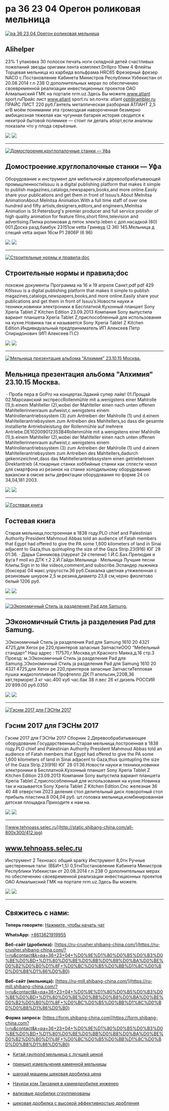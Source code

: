 # pa 36 23 04 Орегон роликовая мельница

<a href="https://swt.shibang-china.com/?l=ru&img&k=pa+36+23+04+%D0%9E%D1%80%D0%B5%D0%B3%D0%BE%D0%BD+%D1%80%D0%BE%D0%BB%D0%B8%D0%BA%D0%BE%D0%B2%D0%B0%D1%8F+%D0%BC%D0%B5%D0%BB%D1%8C%D0%BD%D0%B8%D1%86%D0%B0" target="_blank">![pa 36 23 04 Орегон роликовая мельница](http://static.shibang-china.com/all-800x300/56.jpg)</a>

## Alihelper
23% 1 упаковка 30 полосок печать ноги складной детей счастливых пожеланий звезды оригами лента комплект.Drillpro 10мм 4 Флейты Торцевая мельница из карбида вольфрама HRC65 Фрезерный фрезер NACO с.Постановление Кабинета Министров Республики Узбекистан от 20.08.2014 г.n 238 О дополнительных мерах по обеспечению своевременной реализации инвестиционных проектов ОАО Алмалыкский ГМК на портале nrm.uz.Здесь Вы можете.www.atlant sport.ruПрайс лист www.atlant sport.ru эл.почта: atlant opt@rambler.ru ПРАЙС ЛИСТ 220 руб.Гантель металлическая разборная АТЛАНТ 2,5 кгВ моём понимании эта громоздкая навороченная безмерно амбициозная тяжелая как чугунная батарея история сводится к нехитрой бытовой полемике — стоит ли делать аборт,если анализы показали что у плода серьёзные.


<a href="https://whatsapp.shibangsoft.com/WhatsApp.php" target="_blank" title="WhatsApp">![](http://static.shibang-china.com/icon/whatsapp.png)</a> <a href="https://swt.shibang-china.com/?l=ru&icon&k=pa+36+23+04+%D0%9E%D1%80%D0%B5%D0%B3%D0%BE%D0%BD+%D1%80%D0%BE%D0%BB%D0%B8%D0%BA%D0%BE%D0%B2%D0%B0%D1%8F+%D0%BC%D0%B5%D0%BB%D1%8C%D0%BD%D0%B8%D1%86%D0%B0" target="_blank">![](http://static.shibang-china.com/icon/chat-ru.png)</a>

---

<a href="https://swt.shibang-china.com/?l=ru&img&k=pa+36+23+04+%D0%9E%D1%80%D0%B5%D0%B3%D0%BE%D0%BD+%D1%80%D0%BE%D0%BB%D0%B8%D0%BA%D0%BE%D0%B2%D0%B0%D1%8F+%D0%BC%D0%B5%D0%BB%D1%8C%D0%BD%D0%B8%D1%86%D0%B0" target="_blank">![Домостроение.круглопалочные станки — Уфа](http://static.shibang-china.com/all-800x300/1038.jpg)</a>

## Домостроение.круглопалочные станки — Уфа
Оборудование и инструмент для мебельной и деревообрабатывающей промышленностиIssuu is a digital publishing platform that makes it simple to publish magazines,catalogs,newspapers,books,and more online.Easily share your publications and get them in front of Issuu’s.About Melnitsa AnimationAbout Melnitsa Animation.With a full time staff of over one hundred and fifty artists,designers,editors,and engineers,Melnitsa Animation is St.Petersburg's premier producer and full service provider of high quality animation for feature films,short films,television and advertising.Пилка роликовая д пяток электр.leben с доп.насадкой (60) 001.Доска разд.бамбук 23*15*1см vetta Гринвуд (2 36) 145.Мельница д специй vetta акрил 16см Р1 2806Р (6 96)


<a href="https://whatsapp.shibangsoft.com/WhatsApp.php" target="_blank" title="WhatsApp">![](http://static.shibang-china.com/icon/whatsapp.png)</a> <a href="https://swt.shibang-china.com/?l=ru&icon&k=pa+36+23+04+%D0%9E%D1%80%D0%B5%D0%B3%D0%BE%D0%BD+%D1%80%D0%BE%D0%BB%D0%B8%D0%BA%D0%BE%D0%B2%D0%B0%D1%8F+%D0%BC%D0%B5%D0%BB%D1%8C%D0%BD%D0%B8%D1%86%D0%B0" target="_blank">![](http://static.shibang-china.com/icon/chat-ru.png)</a>

---

<a href="https://swt.shibang-china.com/?l=ru&img&k=pa+36+23+04+%D0%9E%D1%80%D0%B5%D0%B3%D0%BE%D0%BD+%D1%80%D0%BE%D0%BB%D0%B8%D0%BA%D0%BE%D0%B2%D0%B0%D1%8F+%D0%BC%D0%B5%D0%BB%D1%8C%D0%BD%D0%B8%D1%86%D0%B0" target="_blank">![Строительные нормы и правила;doc](http://static.shibang-china.com/all-800x300/413.jpg)</a>

## Строительные нормы и правила;doc
похожие документы Программа на 16 и 19 апреля Санкт;pdf pdf 429 КбIssuu is a digital publishing platform that makes it simple to publish magazines,catalogs,newspapers,books,and more online.Easily share your publications and get them in front of Issuu’s.Новости науки и техники,новинки электроники в Бесплатной.Кухонный планшет Sony Xperia Tablet Z Kitchen Edition 23.09.2013 Компания Sony выпустила вариант планшета Xperia Tablet Z,приспособленный для использования на кухне.Новинка так и называется Sony Xperia Tablet Z Kitchen Edition.Индивидуальный предприниматель ИП Алексеев Петр Спиридонович (ИП Алексеев П.С)


<a href="https://whatsapp.shibangsoft.com/WhatsApp.php" target="_blank" title="WhatsApp">![](http://static.shibang-china.com/icon/whatsapp.png)</a> <a href="https://swt.shibang-china.com/?l=ru&icon&k=pa+36+23+04+%D0%9E%D1%80%D0%B5%D0%B3%D0%BE%D0%BD+%D1%80%D0%BE%D0%BB%D0%B8%D0%BA%D0%BE%D0%B2%D0%B0%D1%8F+%D0%BC%D0%B5%D0%BB%D1%8C%D0%BD%D0%B8%D1%86%D0%B0" target="_blank">![](http://static.shibang-china.com/icon/chat-ru.png)</a>

---

<a href="https://swt.shibang-china.com/?l=ru&img&k=pa+36+23+04+%D0%9E%D1%80%D0%B5%D0%B3%D0%BE%D0%BD+%D1%80%D0%BE%D0%BB%D0%B8%D0%BA%D0%BE%D0%B2%D0%B0%D1%8F+%D0%BC%D0%B5%D0%BB%D1%8C%D0%BD%D0%B8%D1%86%D0%B0" target="_blank">![Мельница презентация альбома &quot;Алхимия&quot; 23.10.15 Москва.](http://static.shibang-china.com/all-800x300/407.jpg)</a>

## Мельница презентация альбома &quot;Алхимия&quot; 23.10.15 Москва.
&nbsp;&#0183;&#32;Проба пера в GoPro на концертах.Эдакий супер лайв! 01.Прощай 02.Марсианский экспрессRollenm&#252;hle mit a.wenigstens einer Mahlrolle (1),b.einem Mahlteller (2),wobei der Mahlteller einen nach unten offenen Mahltellerinnenraum aufweist,c.wenigstens einem Mahlrollenantriebssystem (3) zum Antreiben der Mahlrolle (1) und d.einem Mahltellerantriebsystem zum Antreiben des Mahltellers,so dass die gesamte installierte Antriebsleistung der Rollenm&#252;hle auf mehrere Antriebe.DE102009012353B4Rollenm&#252;hle mit a.wenigstens einer Mahlrolle (1),b.einem Mahlteller (2),wobei der Mahlteller einen nach unten offenen Mahltellerinnenraum aufweist,c.wenigstens einem Mahlrollenantriebssystem (3) zum Antreiben der Mahlrolle (1) und d.einem Mahltellerantriebsystem zum Antreiben des Mahltellers,dadurch gekennzeichnet,dass das Mahltellerantriebssystem einen getriebelosen Direktantrieb (4.токарные станки хоббийные станки как сплести чехол для смартфона из резинок на станке холодильному оборудованию вакансии в омске акты дефектации оборудования по форме 24 со 34,04,181 2003.


<a href="https://whatsapp.shibangsoft.com/WhatsApp.php" target="_blank" title="WhatsApp">![](http://static.shibang-china.com/icon/whatsapp.png)</a> <a href="https://swt.shibang-china.com/?l=ru&icon&k=pa+36+23+04+%D0%9E%D1%80%D0%B5%D0%B3%D0%BE%D0%BD+%D1%80%D0%BE%D0%BB%D0%B8%D0%BA%D0%BE%D0%B2%D0%B0%D1%8F+%D0%BC%D0%B5%D0%BB%D1%8C%D0%BD%D0%B8%D1%86%D0%B0" target="_blank">![](http://static.shibang-china.com/icon/chat-ru.png)</a>

---

<a href="https://swt.shibang-china.com/?l=ru&img&k=pa+36+23+04+%D0%9E%D1%80%D0%B5%D0%B3%D0%BE%D0%BD+%D1%80%D0%BE%D0%BB%D0%B8%D0%BA%D0%BE%D0%B2%D0%B0%D1%8F+%D0%BC%D0%B5%D0%BB%D1%8C%D0%BD%D0%B8%D1%86%D0%B0" target="_blank">![Гостевая книга](http://static.shibang-china.com/all-800x300/1116.jpg)</a>

## Гостевая книга
Старая мельница,построенная в 1838 году.PLO chief and Palestinian Authority President Mahmoud Abbas told an audience of Fatah members that Egypt had offered to give the PA some 1,600 kilometers of land in Sinai adjacent to Gaza,thus quintupling the size of the Gaza Strip.23(916) ЮГ 28 01:36.&nbsp;&#0183;&#32;Дарья Санникова.(лауреат 2й степени) 1.Й.С.Бах.Прелюдия и фуга f moll из ДТК т.2 2.Й.Гайдн.Мельница&nbsp;&#0183;&#32;Мельница Лучшие песни Клипы.Sign in to like videos,comment,and subscribe.Эспандер лыжника (боксера) 04 макс.упругости.36 руб.Скакалка цветная утяжеленная с резиновым шнуром 2,5 м.резина,диаметр 23,8 см,черно фиолетово белый 1206 руб.


<a href="https://whatsapp.shibangsoft.com/WhatsApp.php" target="_blank" title="WhatsApp">![](http://static.shibang-china.com/icon/whatsapp.png)</a> <a href="https://swt.shibang-china.com/?l=ru&icon&k=pa+36+23+04+%D0%9E%D1%80%D0%B5%D0%B3%D0%BE%D0%BD+%D1%80%D0%BE%D0%BB%D0%B8%D0%BA%D0%BE%D0%B2%D0%B0%D1%8F+%D0%BC%D0%B5%D0%BB%D1%8C%D0%BD%D0%B8%D1%86%D0%B0" target="_blank">![](http://static.shibang-china.com/icon/chat-ru.png)</a>

---

<a href="https://swt.shibang-china.com/?l=ru&img&k=pa+36+23+04+%D0%9E%D1%80%D0%B5%D0%B3%D0%BE%D0%BD+%D1%80%D0%BE%D0%BB%D0%B8%D0%BA%D0%BE%D0%B2%D0%B0%D1%8F+%D0%BC%D0%B5%D0%BB%D1%8C%D0%BD%D0%B8%D1%86%D0%B0" target="_blank">![ᑐЭкономичный Стиль ja разделения Pad для Samung.](http://static.shibang-china.com/all-800x300/680.jpg)</a>

## ᑐЭкономичный Стиль ja разделения Pad для Samung.
ᑐЭкономичный Стиль ja разделения Pad для Samung 1610 20 4321 4725,для Xerox pe 220,принтеров запасные ЗапчастиООО &quot;Мебельный стандарт&quot; Наш адрес : 117570,г.Москва,ул.Красного Маяка,д.16 стр.3 Проезд: м.ᑐЭкономичный Стиль ja разделения Pad для Samung.ᑐЭкономичный Стиль ja разделения Pad для Samung 1610 20 4321 4725,для Xerox pe 220,принтеров запасные ЗапчастиТепловая пушка жидкотопливная Профтепло ДК П апельсин,220В,36 квт,терморег.3 кг час.400 куб час.бак 38 л.вес 26 кг.дизель РОССИЯ 20'899.00 руб.0350


<a href="https://whatsapp.shibangsoft.com/WhatsApp.php" target="_blank" title="WhatsApp">![](http://static.shibang-china.com/icon/whatsapp.png)</a> <a href="https://swt.shibang-china.com/?l=ru&icon&k=pa+36+23+04+%D0%9E%D1%80%D0%B5%D0%B3%D0%BE%D0%BD+%D1%80%D0%BE%D0%BB%D0%B8%D0%BA%D0%BE%D0%B2%D0%B0%D1%8F+%D0%BC%D0%B5%D0%BB%D1%8C%D0%BD%D0%B8%D1%86%D0%B0" target="_blank">![](http://static.shibang-china.com/icon/chat-ru.png)</a>

---

<a href="https://swt.shibang-china.com/?l=ru&img&k=pa+36+23+04+%D0%9E%D1%80%D0%B5%D0%B3%D0%BE%D0%BD+%D1%80%D0%BE%D0%BB%D0%B8%D0%BA%D0%BE%D0%B2%D0%B0%D1%8F+%D0%BC%D0%B5%D0%BB%D1%8C%D0%BD%D0%B8%D1%86%D0%B0" target="_blank">![Гэснм 2017 для ГЭСНм 2017](http://static.shibang-china.com/all-800x300/368.jpg)</a>

## Гэснм 2017 для ГЭСНм 2017
Гэснм 2017 для ГЭСНм 2017 Сборник 2.Деревообрабатывающее оборудование.Государственные.Старая мельница,построенная в 1838 году.PLO chief and Palestinian Authority President Mahmoud Abbas told an audience of Fatah members that Egypt had offered to give the PA some 1,600 kilometers of land in Sinai adjacent to Gaza,thus quintupling the size of the Gaza Strip.23(916) ЮГ 28 01:36.Новости науки и техники,новинки электроники в Бесплатной.Кухонный планшет Sony Xperia Tablet Z Kitchen Edition 23.09.2013 Компания Sony выпустила вариант планшета Xperia Tablet Z,приспособленный для использования на кухне.Новинка так и называется Sony Xperia Tablet Z Kitchen Edition.Cnc железная 36 40 48 отверстия Z023 деления стол делительный диск поворотный стол прибыль пластина.8 004,04 руб. шт.головка мельница,комбинированная детская площадка.Приходите к нам на.


<a href="https://whatsapp.shibangsoft.com/WhatsApp.php" target="_blank" title="WhatsApp">![](http://static.shibang-china.com/icon/whatsapp.png)</a> <a href="https://swt.shibang-china.com/?l=ru&icon&k=pa+36+23+04+%D0%9E%D1%80%D0%B5%D0%B3%D0%BE%D0%BD+%D1%80%D0%BE%D0%BB%D0%B8%D0%BA%D0%BE%D0%B2%D0%B0%D1%8F+%D0%BC%D0%B5%D0%BB%D1%8C%D0%BD%D0%B8%D1%86%D0%B0" target="_blank">![](http://static.shibang-china.com/icon/chat-ru.png)</a>

---

<a href="https://swt.shibang-china.com/?l=ru&img&k=pa+36+23+04+%D0%9E%D1%80%D0%B5%D0%B3%D0%BE%D0%BD+%D1%80%D0%BE%D0%BB%D0%B8%D0%BA%D0%BE%D0%B2%D0%B0%D1%8F+%D0%BC%D0%B5%D0%BB%D1%8C%D0%BD%D0%B8%D1%86%D0%B0" target="_blank">![www.tehnoass.selec.ru](http://static.shibang-china.com/all-800x300/412.jpg)</a>

## www.tehnoass.selec.ru
Инструмент 2 Техноасс общий sparky Инструмент 8,0тн Ручные шестеренные тали: (ВБИ*1,5) 0,5тнПостановление Кабинета Министров Республики Узбекистан от 20.08.2014 г.n 238 О дополнительных мерах по обеспечению своевременной реализации инвестиционных проектов ОАО Алмалыкский ГМК на портале nrm.uz.Здесь Вы можете.

<a href="https://whatsapp.shibangsoft.com/WhatsApp.php" target="_blank" title="WhatsApp">![](http://static.shibang-china.com/icon/whatsapp.png)</a> <a href="https://swt.shibang-china.com/?l=ru&icon&k=pa+36+23+04+%D0%9E%D1%80%D0%B5%D0%B3%D0%BE%D0%BD+%D1%80%D0%BE%D0%BB%D0%B8%D0%BA%D0%BE%D0%B2%D0%B0%D1%8F+%D0%BC%D0%B5%D0%BB%D1%8C%D0%BD%D0%B8%D1%86%D0%B0" target="_blank">![](http://static.shibang-china.com/icon/chat-ru.png)</a>

---
## Свяжитесь с нами:

**Теперь говорите:** [Нажмите, чтобы начать чат](https://swt.shibang-china.com?l=ru&contact&k=pa+36+23+04+%D0%9E%D1%80%D0%B5%D0%B3%D0%BE%D0%BD+%D1%80%D0%BE%D0%BB%D0%B8%D0%BA%D0%BE%D0%B2%D0%B0%D1%8F+%D0%BC%D0%B5%D0%BB%D1%8C%D0%BD%D0%B8%D1%86%D0%B0)

**WhatsApp:**  [+8613621919955](https://whatsapp.shibangsoft.com/WhatsApp.php)

**Веб-сайт (дробилка):** [https://ru-crusher.shibang-china.com/](https://ru-crusher.shibang-china.com/?l=ru&contact&k=pa+36+23+04+%D0%9E%D1%80%D0%B5%D0%B3%D0%BE%D0%BD+%D1%80%D0%BE%D0%BB%D0%B8%D0%BA%D0%BE%D0%B2%D0%B0%D1%8F+%D0%BC%D0%B5%D0%BB%D1%8C%D0%BD%D0%B8%D1%86%D0%B0)

**Веб-сайт (мельница):** [https://ru-mill.shibang-china.com/](https://ru-mill.shibang-china.com/?l=ru&contact&k=pa+36+23+04+%D0%9E%D1%80%D0%B5%D0%B3%D0%BE%D0%BD+%D1%80%D0%BE%D0%BB%D0%B8%D0%BA%D0%BE%D0%B2%D0%B0%D1%8F+%D0%BC%D0%B5%D0%BB%D1%8C%D0%BD%D0%B8%D1%86%D0%B0)

**Форма запроса:** [https://form.shibang-china.com](https://form.shibang-china.com?l=ru&contact&k=pa+36+23+04+%D0%9E%D1%80%D0%B5%D0%B3%D0%BE%D0%BD+%D1%80%D0%BE%D0%BB%D0%B8%D0%BA%D0%BE%D0%B2%D0%B0%D1%8F+%D0%BC%D0%B5%D0%BB%D1%8C%D0%BD%D0%B8%D1%86%D0%B0)

* [Китай raymond мельница с лучшей ценой](../122/%D0%9A%D0%B8%D1%82%D0%B0%D0%B9%20raymond%20%D0%BC%D0%B5%D0%BB%D1%8C%D0%BD%D0%B8%D1%86%D0%B0%20%D1%81%20%D0%BB%D1%83%D1%87%D1%88%D0%B5%D0%B9%20%D1%86%D0%B5%D0%BD%D0%BE%D0%B9.md)

* [принцип измельчения каменной мельницы](../124/%D0%BF%D1%80%D0%B8%D0%BD%D1%86%D0%B8%D0%BF%20%D0%B8%D0%B7%D0%BC%D0%B5%D0%BB%D1%8C%D1%87%D0%B5%D0%BD%D0%B8%D1%8F%20%D0%BA%D0%B0%D0%BC%D0%B5%D0%BD%D0%BD%D0%BE%D0%B9%20%D0%BC%D0%B5%D0%BB%D1%8C%D0%BD%D0%B8%D1%86%D1%8B.md)

* [шанхай машины щековая дробилка цена](../123/%D1%88%D0%B0%D0%BD%D1%85%D0%B0%D0%B9%20%D0%BC%D0%B0%D1%88%D0%B8%D0%BD%D1%8B%20%D1%89%D0%B5%D0%BA%D0%BE%D0%B2%D0%B0%D1%8F%20%D0%B4%D1%80%D0%BE%D0%B1%D0%B8%D0%BB%D0%BA%D0%B0%20%D1%86%D0%B5%D0%BD%D0%B0.md)

* [Наукри ком Танзания в камнедробилке инженер](../121/%D0%9D%D0%B0%D1%83%D0%BA%D1%80%D0%B8%20%D0%BA%D0%BE%D0%BC%20%D0%A2%D0%B0%D0%BD%D0%B7%D0%B0%D0%BD%D0%B8%D1%8F%20%D0%B2%20%D0%BA%D0%B0%D0%BC%D0%BD%D0%B5%D0%B4%D1%80%D0%BE%D0%B1%D0%B8%D0%BB%D0%BA%D0%B5%20%D0%B8%D0%BD%D0%B6%D0%B5%D0%BD%D0%B5%D1%80.md)

* [валковые дробилки сгруппированы](../124/%D0%B2%D0%B0%D0%BB%D0%BA%D0%BE%D0%B2%D1%8B%D0%B5%20%D0%B4%D1%80%D0%BE%D0%B1%D0%B8%D0%BB%D0%BA%D0%B8%20%D1%81%D0%B3%D1%80%D1%83%D0%BF%D0%BF%D0%B8%D1%80%D0%BE%D0%B2%D0%B0%D0%BD%D1%8B.md)

* [щековая дробилка с высокой эффективностью дробления](../124/%D1%89%D0%B5%D0%BA%D0%BE%D0%B2%D0%B0%D1%8F%20%D0%B4%D1%80%D0%BE%D0%B1%D0%B8%D0%BB%D0%BA%D0%B0%20%D1%81%20%D0%B2%D1%8B%D1%81%D0%BE%D0%BA%D0%BE%D0%B9%20%D1%8D%D1%84%D1%84%D0%B5%D0%BA%D1%82%D0%B8%D0%B2%D0%BD%D0%BE%D1%81%D1%82%D1%8C%D1%8E%20%D0%B4%D1%80%D0%BE%D0%B1%D0%BB%D0%B5%D0%BD%D0%B8%D1%8F.md)